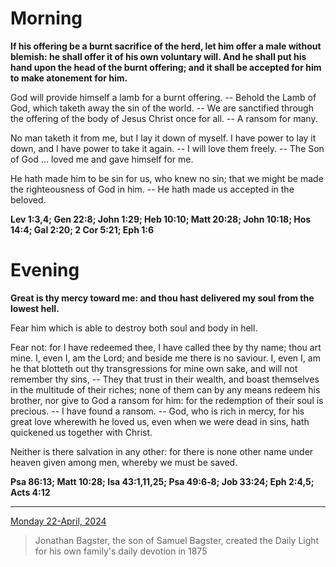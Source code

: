 # Morning

**If his offering be a burnt sacrifice of the herd, let him offer a male without blemish: he shall offer it of his own voluntary will. And he shall put his hand upon the head of the burnt offering; and it shall be accepted for him to make atonement for him.**
 
God will provide himself a lamb for a burnt offering. -- Behold the Lamb of God, which taketh away the sin of the world. -- We are sanctified through the offering of the body of Jesus Christ once for all. -- A ransom for many.
 
No man taketh it from me, but I lay it down of myself. I have power to lay it down, and I have power to take it again. -- I will love them freely. -- The Son of God ... loved me and gave himself for me.
 
He hath made him to be sin for us, who knew no sin; that we might be made the righteousness of God in him. -- He hath made us accepted in the beloved.  

**Lev 1:3,4; Gen 22:8; John 1:29; Heb 10:10; Matt 20:28; John 10:18; Hos 14:4; Gal 2:20; 2 Cor 5:21; Eph 1:6**

# Evening

**Great is thy mercy toward me: and thou hast delivered my soul from the lowest hell.**
 
Fear him which is able to destroy both soul and body in hell.
 
Fear not: for I have redeemed thee, I have called thee by thy name; thou art mine. I, even I, am the Lord; and beside me there is no saviour. I, even I, am he that blotteth out thy transgressions for mine own sake, and will not remember thy sins, -- They that trust in their wealth, and boast themselves in the multitude of their riches; none of them can by any means redeem his brother, nor give to God a ransom for him: for the redemption of their soul is precious. -- I have found a ransom. -- God, who is rich in mercy, for his great love wherewith he loved us, even when we were dead in sins, hath quickened us together with Christ.
 
Neither is there salvation in any other: for there is none other name under heaven given among men, whereby we must be saved.  

**Psa 86:13; Matt 10:28; Isa 43:1,11,25; Psa 49:6‑8; Job 33:24; Eph 2:4,5; Acts 4:12**

---

[Monday 22-April, 2024](https://t.me/s/daily_light)

> Jonathan Bagster, the son of Samuel Bagster, created the Daily Light for his own family's daily devotion in 1875

